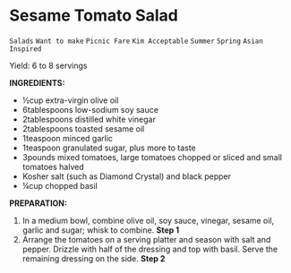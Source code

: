 # Sesame Tomato Salad

`Salads` `Want to make` `Picnic Fare` `Kim Acceptable` `Summer` `Spring` `Asian Inspired`

Yield: 6 to 8 servings

**INGREDIENTS:**

- ½cup extra-virgin olive oil
- 6tablespoons low-sodium soy sauce
- 2tablespoons distilled white vinegar
- 2tablespoons toasted sesame oil
- 1teaspoon minced garlic
- 1teaspoon granulated sugar, plus more to taste
- 3pounds mixed tomatoes, large tomatoes chopped or sliced and small tomatoes halved
- Kosher salt (such as Diamond Crystal) and black pepper
- ¼cup chopped basil

**PREPARATION:**

1. In a medium bowl, combine olive oil, soy sauce, vinegar, sesame oil, garlic and sugar; whisk to combine.
    **Step 1**
2. Arrange the tomatoes on a serving platter and season with salt and pepper. Drizzle with half of the dressing and top with basil. Serve the remaining dressing on the side.
    **Step 2**
